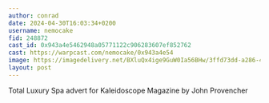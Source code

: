```yaml
---
author: conrad
date: 2024-04-30T16:03:34+0200
username: nemocake
fid: 248872
cast_id: 0x943a4e5462948a05771122c906283607ef852762
cast: https://warpcast.com/nemocake/0x943a4e54
image: https://imagedelivery.net/BXluQx4ige9GuW0Ia56BHw/3ffd73dd-a286-4e35-8dae-2fe3c6900b00/original
layout: post
---
```

Total Luxury Spa advert for Kaleidoscope Magazine by John Provencher  

<img src='https://imagedelivery.net/BXluQx4ige9GuW0Ia56BHw/3ffd73dd-a286-4e35-8dae-2fe3c6900b00/original' alt='' referrerpolicy='no-referrer'/>